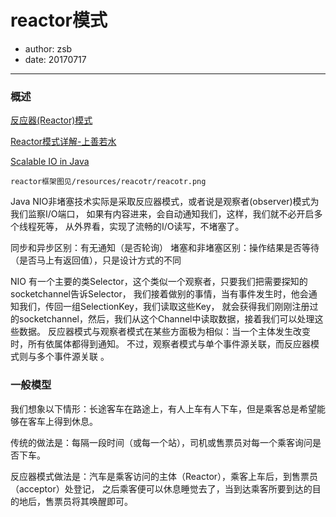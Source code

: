 reactor模式
===
* author: zsb
* date: 20170717

----

### 概述
[反应器(Reactor)模式](http://blog.csdn.net/linxcool/article/details/7771952)

[Reactor模式详解-上善若水](http://www.blogjava.net/DLevin/archive/2015/09/02/427045.html)

[Scalable IO in Java](http://gee.cs.oswego.edu/dl/cpjslides/nio.pdf)

`reactor框架图见/resources/reacotr/reacotr.png`

Java NIO非堵塞技术实际是采取反应器模式，或者说是观察者(observer)模式为我们监察I/O端口，
如果有内容进来，会自动通知我们，这样，我们就不必开启多个线程死等，
从外界看，实现了流畅的I/O读写，不堵塞了。

同步和异步区别：有无通知（是否轮询）
堵塞和非堵塞区别：操作结果是否等待（是否马上有返回值），只是设计方式的不同

NIO 有一个主要的类Selector，这个类似一个观察者，只要我们把需要探知的socketchannel告诉Selector，
我们接着做别的事情，当有事件发生时，他会通知我们，传回一组SelectionKey，我们读取这些Key，
就会获得我们刚刚注册过的socketchannel，然后，我们从这个Channel中读取数据，接着我们可以处理这些数据。
反应器模式与观察者模式在某些方面极为相似：当一个主体发生改变时，所有依属体都得到通知。
不过，观察者模式与单个事件源关联，而反应器模式则与多个事件源关联 。

### 一般模型

我们想象以下情形：长途客车在路途上，有人上车有人下车，但是乘客总是希望能够在客车上得到休息。

传统的做法是：每隔一段时间（或每一个站），司机或售票员对每一个乘客询问是否下车。

反应器模式做法是：汽车是乘客访问的主体（Reactor），乘客上车后，到售票员（acceptor）处登记，
之后乘客便可以休息睡觉去了，当到达乘客所要到达的目的地后，售票员将其唤醒即可。

